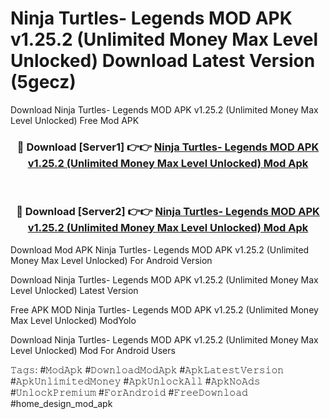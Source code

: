 # Ninja Turtles- Legends MOD APK v1.25.2 (Unlimited Money Max Level Unlocked) Download Latest Version (5gecz)
Download Ninja Turtles- Legends MOD APK v1.25.2 (Unlimited Money Max Level Unlocked) Free Mod APK

<div align="center">
<h3>🔴 Download [Server1] 👉👉 <a href="https://apkcomod.com?title=Ninja_Turtles-_Legends_MOD_APK_v1.25.2_(Unlimited_Money_Max_Level_Unlocked)">Ninja Turtles- Legends MOD APK v1.25.2 (Unlimited Money Max Level Unlocked) Mod Apk</a></h3><br>

<h3>🔴 Download [Server2] 👉👉 <a href="https://apkcomod.com?title=Ninja_Turtles-_Legends_MOD_APK_v1.25.2_(Unlimited_Money_Max_Level_Unlocked)">Ninja Turtles- Legends MOD APK v1.25.2 (Unlimited Money Max Level Unlocked) Mod Apk</a></h3>
</div>


Download Mod APK Ninja Turtles- Legends MOD APK v1.25.2 (Unlimited Money Max Level Unlocked) For Android Version

Download Ninja Turtles- Legends MOD APK v1.25.2 (Unlimited Money Max Level Unlocked) Latest Version

Free APK MOD Ninja Turtles- Legends MOD APK v1.25.2 (Unlimited Money Max Level Unlocked) ModYolo

Download Ninja Turtles- Legends MOD APK v1.25.2 (Unlimited Money Max Level Unlocked) Mod For Android Users

𝚃𝚊𝚐𝚜: #𝙼𝚘𝚍𝙰𝚙𝚔 #𝙳𝚘𝚠𝚗𝚕𝚘𝚊𝚍𝙼𝚘𝚍𝙰𝚙𝚔 #𝙰𝚙𝚔𝙻𝚊𝚝𝚎𝚜𝚝𝚅𝚎𝚛𝚜𝚒𝚘𝚗 #𝙰𝚙𝚔𝚄𝚗𝚕𝚒𝚖𝚒𝚝𝚎𝚍𝙼𝚘𝚗𝚎𝚢 #𝙰𝚙𝚔𝚄𝚗𝚕𝚘𝚌𝚔𝙰𝚕𝚕 #𝙰𝚙𝚔𝙽𝚘𝙰𝚍𝚜 #𝚄𝚗𝚕𝚘𝚌𝚔𝙿𝚛𝚎𝚖𝚒𝚞𝚖 #𝙵𝚘𝚛𝙰𝚗𝚍𝚛𝚘𝚒𝚍 #𝙵𝚛𝚎𝚎𝙳𝚘𝚠𝚗𝚕𝚘𝚊𝚍 #home_design_mod_apk